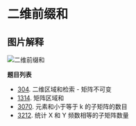 # 二维前缀和

## 图片解释

![二维前缀和](https://pic.leetcode.cn/1692152740-dSPisw-matrix-sum.png)

**题目列表**

- [304](https://leetcode.cn/problems/range-sum-query-2d-immutable/description/). 二维区域和检索 - 矩阵不可变
- [1314](https://leetcode.cn/problems/matrix-block-sum/description/). 矩阵区域和
- [3070](https://leetcode.cn/problems/count-submatrices-with-top-left-element-and-sum-less-than-k/description/). 元素和小于等于 k 的子矩阵的数目
- [3212](https://leetcode.cn/problems/count-submatrices-with-equal-frequency-of-x-and-y/description/). 统计 X 和 Y 频数相等的子矩阵数量
